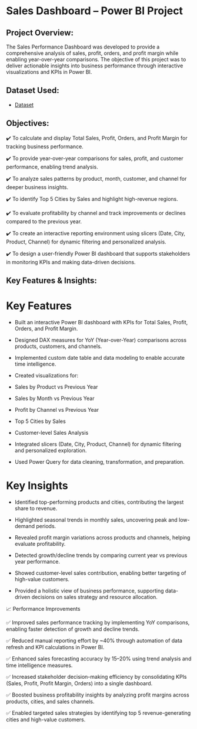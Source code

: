 # Sales Dashboard – Power BI Project
## Project Overview:
The Sales Performance Dashboard was developed to provide a comprehensive analysis of sales, profit, orders, and profit margin while enabling year-over-year comparisons. The objective of this project was to deliver actionable insights into business performance through interactive visualizations and KPIs in Power BI.
## Dataset Used:
- <a href="https://github.com/AishwaryaSatpute29/Sales_Dashboard/blob/main/Sales%20Analysis%20Report.xlsx"> Dataset</a>
## Objectives:
✔️ To calculate and display Total Sales, Profit, Orders, and Profit Margin for tracking business performance.

✔️ To provide year-over-year comparisons for sales, profit, and customer performance, enabling trend analysis.

✔️ To analyze sales patterns by product, month, customer, and channel for deeper business insights.

✔️ To identify Top 5 Cities by Sales and highlight high-revenue regions.

✔️ To evaluate profitability by channel and track improvements or declines compared to the previous year.

✔️ To create an interactive reporting environment using slicers (Date, City, Product, Channel) for dynamic filtering and personalized analysis.

✔️ To design a user-friendly Power BI dashboard that supports stakeholders in monitoring KPIs and making data-driven decisions.

## Key Features & Insights: 
# Key Features

- Built an interactive Power BI dashboard with KPIs for Total Sales, Profit, Orders, and Profit Margin.

- Designed DAX measures for YoY (Year-over-Year) comparisons across products, customers, and channels.

- Implemented custom date table and data modeling to enable accurate time intelligence.

- Created visualizations for:

- Sales by Product vs Previous Year

- Sales by Month vs Previous Year

- Profit by Channel vs Previous Year

- Top 5 Cities by Sales

- Customer-level Sales Analysis

- Integrated slicers (Date, City, Product, Channel) for dynamic filtering and personalized exploration.

- Used Power Query for data cleaning, transformation, and preparation.

# Key Insights

- Identified top-performing products and cities, contributing the largest share to revenue.

- Highlighted seasonal trends in monthly sales, uncovering peak and low-demand periods.

- Revealed profit margin variations across products and channels, helping evaluate profitability.

- Detected growth/decline trends by comparing current year vs previous year performance.

- Showed customer-level sales contribution, enabling better targeting of high-value customers.

- Provided a holistic view of business performance, supporting data-driven decisions on sales strategy and resource allocation.

📈 Performance Improvements

✅ Improved sales performance tracking by implementing YoY comparisons, enabling faster detection of growth and decline trends.

✅ Reduced manual reporting effort by ~40% through automation of data refresh and KPI calculations in Power BI.

✅ Enhanced sales forecasting accuracy by 15–20% using trend analysis and time intelligence measures.

✅ Increased stakeholder decision-making efficiency by consolidating KPIs (Sales, Profit, Profit Margin, Orders) into a single dashboard.

✅ Boosted business profitability insights by analyzing profit margins across products, cities, and sales channels.

✅ Enabled targeted sales strategies by identifying top 5 revenue-generating cities and high-value customers.
